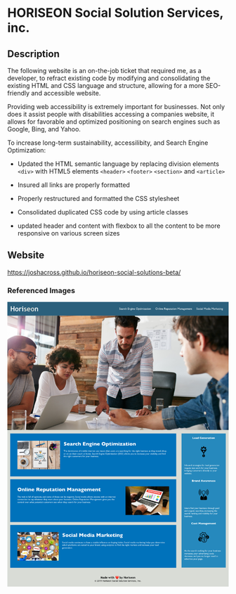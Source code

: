 # HORISEON Social Solution Services, inc.
## Description</h2>
The following website is an on-the-job ticket that required me, as a developer, to refract existing code by modifying and consolidating the existing HTML and CSS language and structure, allowing for a more SEO-friendly and accessible website.

Providing web accessibility is extremely important for businesses. Not only does it assist people with disabilities accessing a companies website, it allows for favorable and optimized positioning on search engines such as Google, Bing, and Yahoo.

To increase long-term sustainability, accessilibity, and Search Engine Optimization:

* Updated the HTML semantic language by replacing division elements `<div>` with HTML5 elements `<header>` `<footer>` `<section>` and `<article>`

* Insured all links are properly formatted

* Properly restructured and formatted the CSS stylesheet

* Consolidated duplicated CSS code by using article classes

* updated header and content with flexbox to all the content to be more responsive on various screen sizes

## Website
https://joshacross.github.io/horiseon-social-solutions-beta/

### Referenced Images
<img src="./assets/images/joshacross.github.io_horiseon-social-solutions-beta_.png" />
